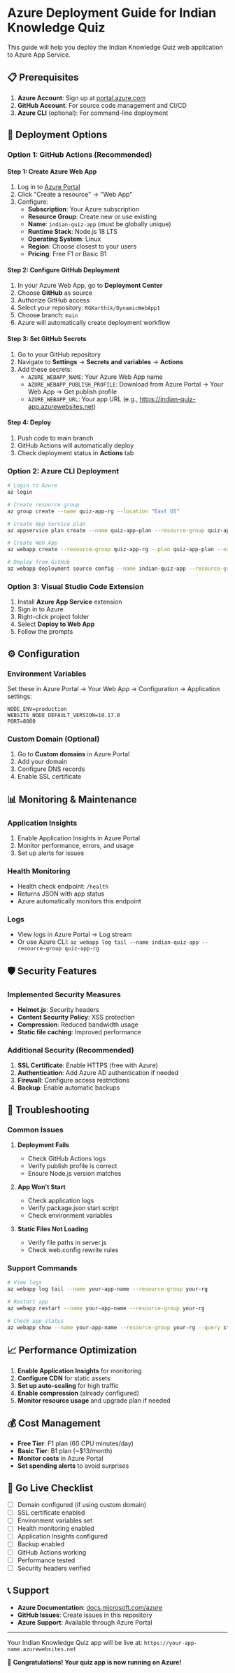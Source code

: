 # Azure Deployment Guide for Indian Knowledge Quiz

This guide will help you deploy the Indian Knowledge Quiz web application to Azure App Service.

## 📋 Prerequisites

1. **Azure Account**: Sign up at [portal.azure.com](https://portal.azure.com)
2. **GitHub Account**: For source code management and CI/CD
3. **Azure CLI** (optional): For command-line deployment

## 🚀 Deployment Options

### Option 1: GitHub Actions (Recommended)

#### Step 1: Create Azure Web App
1. Log in to [Azure Portal](https://portal.azure.com)
2. Click "Create a resource" → "Web App"
3. Configure:
   - **Subscription**: Your Azure subscription
   - **Resource Group**: Create new or use existing
   - **Name**: `indian-quiz-app` (must be globally unique)
   - **Runtime Stack**: Node.js 18 LTS
   - **Operating System**: Linux
   - **Region**: Choose closest to your users
   - **Pricing**: Free F1 or Basic B1

#### Step 2: Configure GitHub Deployment
1. In your Azure Web App, go to **Deployment Center**
2. Choose **GitHub** as source
3. Authorize GitHub access
4. Select your repository: `RGKarthik/DynamicWebApp1`
5. Choose branch: `main`
6. Azure will automatically create deployment workflow

#### Step 3: Set GitHub Secrets
1. Go to your GitHub repository
2. Navigate to **Settings** → **Secrets and variables** → **Actions**
3. Add these secrets:
   - `AZURE_WEBAPP_NAME`: Your Azure Web App name
   - `AZURE_WEBAPP_PUBLISH_PROFILE`: Download from Azure Portal → Your Web App → Get publish profile
   - `AZURE_WEBAPP_URL`: Your app URL (e.g., https://indian-quiz-app.azurewebsites.net)

#### Step 4: Deploy
1. Push code to main branch
2. GitHub Actions will automatically deploy
3. Check deployment status in **Actions** tab

### Option 2: Azure CLI Deployment

```bash
# Login to Azure
az login

# Create resource group
az group create --name quiz-app-rg --location "East US"

# Create App Service plan
az appservice plan create --name quiz-app-plan --resource-group quiz-app-rg --sku F1 --is-linux

# Create Web App
az webapp create --resource-group quiz-app-rg --plan quiz-app-plan --name indian-quiz-app --runtime "NODE|18-lts"

# Deploy from GitHub
az webapp deployment source config --name indian-quiz-app --resource-group quiz-app-rg --repo-url https://github.com/RGKarthik/DynamicWebApp1 --branch main --manual-integration
```

### Option 3: Visual Studio Code Extension

1. Install **Azure App Service** extension
2. Sign in to Azure
3. Right-click project folder
4. Select **Deploy to Web App**
5. Follow the prompts

## ⚙️ Configuration

### Environment Variables
Set these in Azure Portal → Your Web App → Configuration → Application settings:

```
NODE_ENV=production
WEBSITE_NODE_DEFAULT_VERSION=18.17.0
PORT=8000
```

### Custom Domain (Optional)
1. Go to **Custom domains** in Azure Portal
2. Add your domain
3. Configure DNS records
4. Enable SSL certificate

## 📊 Monitoring & Maintenance

### Application Insights
1. Enable Application Insights in Azure Portal
2. Monitor performance, errors, and usage
3. Set up alerts for issues

### Health Monitoring
- Health check endpoint: `/health`
- Returns JSON with app status
- Azure automatically monitors this endpoint

### Logs
- View logs in Azure Portal → Log stream
- Or use Azure CLI: `az webapp log tail --name indian-quiz-app --resource-group quiz-app-rg`

## 🛡️ Security Features

### Implemented Security Measures
- **Helmet.js**: Security headers
- **Content Security Policy**: XSS protection
- **Compression**: Reduced bandwidth usage
- **Static file caching**: Improved performance

### Additional Security (Recommended)
1. **SSL Certificate**: Enable HTTPS (free with Azure)
2. **Authentication**: Add Azure AD authentication if needed
3. **Firewall**: Configure access restrictions
4. **Backup**: Enable automatic backups

## 🔧 Troubleshooting

### Common Issues

1. **Deployment Fails**
   - Check GitHub Actions logs
   - Verify publish profile is correct
   - Ensure Node.js version matches

2. **App Won't Start**
   - Check application logs
   - Verify package.json start script
   - Check environment variables

3. **Static Files Not Loading**
   - Verify file paths in server.js
   - Check web.config rewrite rules

### Support Commands

```bash
# View logs
az webapp log tail --name your-app-name --resource-group your-rg

# Restart app
az webapp restart --name your-app-name --resource-group your-rg

# Check app status
az webapp show --name your-app-name --resource-group your-rg --query state
```

## 📈 Performance Optimization

1. **Enable Application Insights** for monitoring
2. **Configure CDN** for static assets
3. **Set up auto-scaling** for high traffic
4. **Enable compression** (already configured)
5. **Monitor resource usage** and upgrade plan if needed

## 💰 Cost Management

- **Free Tier**: F1 plan (60 CPU minutes/day)
- **Basic Tier**: B1 plan (~$13/month)
- **Monitor costs** in Azure Portal
- **Set spending alerts** to avoid surprises

## 🚀 Go Live Checklist

- [ ] Domain configured (if using custom domain)
- [ ] SSL certificate enabled
- [ ] Environment variables set
- [ ] Health monitoring enabled
- [ ] Application Insights configured
- [ ] Backup enabled
- [ ] GitHub Actions working
- [ ] Performance tested
- [ ] Security headers verified

## 📞 Support

- **Azure Documentation**: [docs.microsoft.com/azure](https://docs.microsoft.com/azure)
- **GitHub Issues**: Create issues in this repository
- **Azure Support**: Available through Azure Portal

---

Your Indian Knowledge Quiz app will be live at: `https://your-app-name.azurewebsites.net`

🎉 **Congratulations! Your quiz app is now running on Azure!**